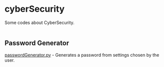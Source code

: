 <h1> cyberSecurity</h1>
Some codes about CyberSecurity. 
<br>
<br>

<h2>Password Generator</h2>
<a href="https://github.com/otaviomuraca/cyberSecurity/blob/main/passwordGenerator.py>"<b>passwordGenerator.py</b></a>
- Generates a password from settings chosen by the user. 
